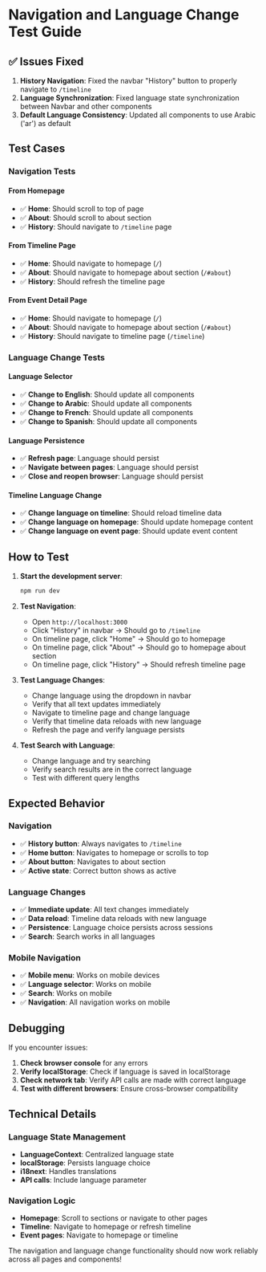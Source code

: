 # Navigation and Language Change Test Guide

## ✅ **Issues Fixed**

1. **History Navigation**: Fixed the navbar "History" button to properly navigate to `/timeline`
2. **Language Synchronization**: Fixed language state synchronization between Navbar and other components
3. **Default Language Consistency**: Updated all components to use Arabic ('ar') as default

## **Test Cases**

### **Navigation Tests**

#### **From Homepage**

- ✅ **Home**: Should scroll to top of page
- ✅ **About**: Should scroll to about section
- ✅ **History**: Should navigate to `/timeline` page

#### **From Timeline Page**

- ✅ **Home**: Should navigate to homepage (`/`)
- ✅ **About**: Should navigate to homepage about section (`/#about`)
- ✅ **History**: Should refresh the timeline page

#### **From Event Detail Page**

- ✅ **Home**: Should navigate to homepage (`/`)
- ✅ **About**: Should navigate to homepage about section (`/#about`)
- ✅ **History**: Should navigate to timeline page (`/timeline`)

### **Language Change Tests**

#### **Language Selector**

- ✅ **Change to English**: Should update all components
- ✅ **Change to Arabic**: Should update all components
- ✅ **Change to French**: Should update all components
- ✅ **Change to Spanish**: Should update all components

#### **Language Persistence**

- ✅ **Refresh page**: Language should persist
- ✅ **Navigate between pages**: Language should persist
- ✅ **Close and reopen browser**: Language should persist

#### **Timeline Language Change**

- ✅ **Change language on timeline**: Should reload timeline data
- ✅ **Change language on homepage**: Should update homepage content
- ✅ **Change language on event page**: Should update event content

## **How to Test**

1. **Start the development server**:

   ```bash
   npm run dev
   ```

2. **Test Navigation**:

   - Open `http://localhost:3000`
   - Click "History" in navbar → Should go to `/timeline`
   - On timeline page, click "Home" → Should go to homepage
   - On timeline page, click "About" → Should go to homepage about section
   - On timeline page, click "History" → Should refresh timeline page

3. **Test Language Changes**:

   - Change language using the dropdown in navbar
   - Verify that all text updates immediately
   - Navigate to timeline page and change language
   - Verify that timeline data reloads with new language
   - Refresh the page and verify language persists

4. **Test Search with Language**:
   - Change language and try searching
   - Verify search results are in the correct language
   - Test with different query lengths

## **Expected Behavior**

### **Navigation**

- ✅ **History button**: Always navigates to `/timeline`
- ✅ **Home button**: Navigates to homepage or scrolls to top
- ✅ **About button**: Navigates to about section
- ✅ **Active state**: Correct button shows as active

### **Language Changes**

- ✅ **Immediate update**: All text changes immediately
- ✅ **Data reload**: Timeline data reloads with new language
- ✅ **Persistence**: Language choice persists across sessions
- ✅ **Search**: Search works in all languages

### **Mobile Navigation**

- ✅ **Mobile menu**: Works on mobile devices
- ✅ **Language selector**: Works on mobile
- ✅ **Search**: Works on mobile
- ✅ **Navigation**: All navigation works on mobile

## **Debugging**

If you encounter issues:

1. **Check browser console** for any errors
2. **Verify localStorage**: Check if language is saved in localStorage
3. **Check network tab**: Verify API calls are made with correct language
4. **Test with different browsers**: Ensure cross-browser compatibility

## **Technical Details**

### **Language State Management**

- **LanguageContext**: Centralized language state
- **localStorage**: Persists language choice
- **i18next**: Handles translations
- **API calls**: Include language parameter

### **Navigation Logic**

- **Homepage**: Scroll to sections or navigate to other pages
- **Timeline**: Navigate to homepage or refresh timeline
- **Event pages**: Navigate to homepage or timeline

The navigation and language change functionality should now work reliably across all pages and components!

